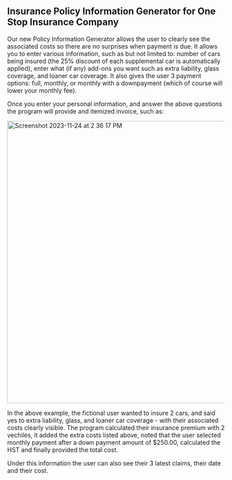 <h2>Insurance Policy Information Generator for One Stop Insurance Company</h2>

Our new Policy Information Generator allows the user to clearly see the associated costs so there are no surprises when payment is due. It allows you to enter various information, such as but not limited to: number of cars being insured (the 25% discount of each supplemental car is automatically applied), enter what (if any) add-ons you want such as extra liability, glass coverage, and loaner car coverage. It also gives the user 3 payment options: full, monthly, or monthly with a downpayment (which of course will lower your monthly fee).

Once you enter your personal information, and answer the above questions the program will provide and itemized invoice, such as: 

<img width="652" alt="Screenshot 2023-11-24 at 2 36 17 PM" src="https://github.com/SLBarnes23/QAP-4-Files-SB/assets/150044472/598544c7-98fe-404d-99a3-32dc7e5dc867">

In the above example, the fictional user wanted to insure 2 cars, and said yes to extra liability, glass, and loaner car coverage - with their associated costs clearly visible. The program calculated their insurance premium with 2 vechiles, it added the extra costs listed above, noted that the user selected monthly payment  after a down payment amount of $250.00, calculated the HST and finally provided the total cost.

Under this information the user can also see their 3 latest claims, their date and their cost.
